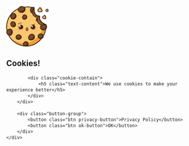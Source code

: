 <div class="cookie-bar-box">
        <div class="cookie-box">
            <div class="cookie-image">
                <img src="../assets/images/cookie-bar.png" class="blur-up lazyload" alt="">
                <h2>Cookies!</h2>
            </div>

            <div class="cookie-contain">
                <h5 class="text-content">We use cookies to make your experience better</h5>
            </div>
        </div>

        <div class="button-group">
            <button class="btn privacy-button">Privacy Policy</button>
            <button class="btn ok-button">OK</button>
        </div>
    </div>